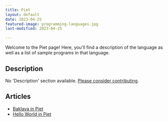 ```yaml
---
title: Piet
layout: default
date: 2023-04-25
featured-image: programming-languages.jpg
last-modified: 2023-04-25

---
```


Welcome to the Piet page! Here, you'll find a description of the language as well as a list of sample programs in that language.

## Description

No 'Description' section available. [Please consider contributing](https://github.com/TheRenegadeCoder/sample-programs-website).

## Articles

- [Baklava in Piet](https://sampleprograms.io/projects/baklava/piet)
- [Hello World in Piet](https://sampleprograms.io/projects/hello-world/piet)